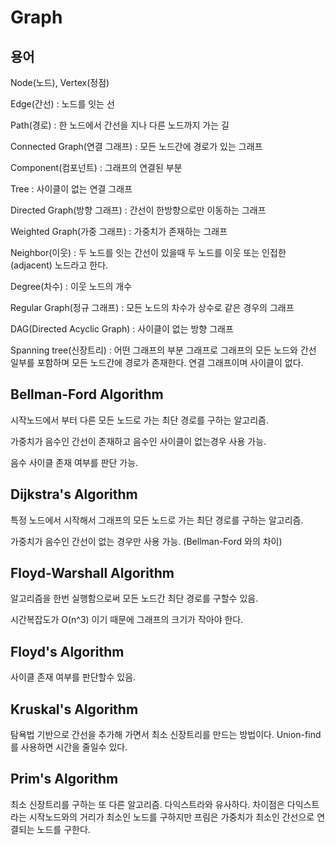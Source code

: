 # Graph

## 용어

Node(노드), Vertex(정점)

Edge(간선) : 노드를 잇는 선

Path(경로) : 한 노드에서 간선을 지나 다른 노드까지 가는 길

Connected Graph(연결 그래프) :  모든 노드간에 경로가 있는 그래프

Component(컴포넌트) : 그래프의 연결된 부분

Tree : 사이클이 없는 연결 그래프

Directed Graph(방향 그래프) : 간선이 한방향으로만 이동하는 그래프

Weighted Graph(가중 그래프) : 가중치가 존재하는 그래프

Neighbor(이웃) : 두 노드를 잇는 간선이 있을때 두 노드를 이웃 또는 인접한(adjacent) 노드라고 한다.

Degree(차수) : 이웃 노드의 개수

Regular Graph(정규 그래프) : 모든 노드의 차수가 상수로 같은 경우의 그래프

DAG(Directed Acyclic Graph) : 사이클이 없는 방향 그래프

Spanning tree(신장트리) : 어떤 그래프의 부분 그래프로 그래프의 모든 노드와 간선 일부를 포함하며 모든 노드간에 경로가 존재한다. 연결 그래프이며 사이클이 없다.
 
 ## Bellman-Ford Algorithm

시작노드에서 부터 다른 모든 노드로 가는 최단 경로를 구하는 알고리즘.

가중치가 음수인 간선이 존재하고 음수인 사이클이 없는경우 사용 가능.

음수 사이클 존재 여부를 판단 가능.

## Dijkstra's Algorithm

특정 노드에서 시작해서 그래프의 모든 노드로 가는 최단 경로를 구하는 알고리즘.

가중치가 음수인 간선이 없는 경우만 사용 가능. (Bellman-Ford 와의 차이)

## Floyd-Warshall Algorithm

알고리즘을 한번 실행함으로써 모든 노드간 최단 경로를 구할수 있음.

시간복잡도가 O(n^3) 이기 때문에 그래프의 크기가 작아야 한다.

## Floyd's Algorithm

사이클 존재 여부를 판단할수 있음. 

## Kruskal's Algorithm

탐욕법 기반으로 간선을 추가해 가면서 최소 신장트리를 만드는 방법이다. Union-find 를 사용하면 시간을 줄일수 있다.

## Prim's Algorithm

최소 신장트리를 구하는 또 다른 알고리즘. 다익스트라와 유사하다. 차이점은 다익스트라는 시작노드와의 거리가 최소인 노드를 구하지만 프림은 가중치가 최소인 간선으로 연결되는 노드를 구한다. 
